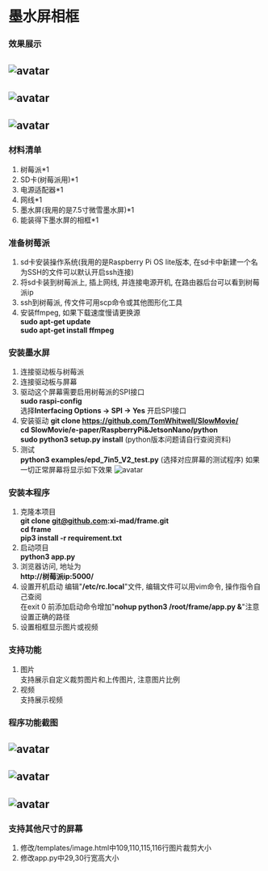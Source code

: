 # 墨水屏相框

### 效果展示
![avatar](./docs/images/img1.png)
-
![avatar](./docs/images/img2.png)
-
![avatar](./docs/images/back.png)
-

### 材料清单
1. 树莓派\*1  
2. SD卡(树莓派用)\*1  
3. 电源适配器\*1    
4. 网线\*1  
5. 墨水屏(我用的是7.5寸微雪墨水屏)\*1  
6. 能装得下墨水屏的相框\*1 

### 准备树莓派
1. sd卡安装操作系统(我用的是Raspberry Pi OS lite版本, 在sd卡中新建一个名为SSH的文件可以默认开启ssh连接)
2. 将sd卡装到树莓派上, 插上网线, 并连接电源开机, 在路由器后台可以看到树莓派ip
3. ssh到树莓派, 传文件可用scp命令或其他图形化工具
4. 安装ffmpeg, 如果下载速度慢请更换源  
    **sudo apt-get update**  
    **sudo apt-get install ffmpeg**  

### 安装墨水屏
1. 连接驱动板与树莓派
2. 连接驱动板与屏幕
3. 驱动这个屏幕需要启用树莓派的SPI接口  
    **sudo raspi-config**  
    选择**Interfacing Options -> SPI -> Yes** 开启SPI接口
4. 安装驱动
    **git clone https://github.com/TomWhitwell/SlowMovie/**  
    **cd SlowMovie/e-paper/RaspberryPi&JetsonNano/python**  
    **sudo python3 setup.py install** (python版本问题请自行查阅资料)
5. 测试  
    **python3 examples/epd_7in5_V2_test.py** (选择对应屏幕的测试程序)
    如果一切正常屏幕将显示如下效果
    ![avatar](./docs/images/test.png)

### 安装本程序
1. 克隆本项目  
    **git clone git@github.com:xi-mad/frame.git**  
    **cd frame**  
    **pip3 install -r requirement.txt**
2. 启动项目  
    **python3 app.py**
3. 浏览器访问, 地址为  
    **http://树莓派ip:5000/**
4. 设置开机启动
    编辑"**/etc/rc.local**"文件, 编辑文件可以用vim命令, 操作指令自己查阅  
    在exit 0 前添加启动命令增加"**nohup python3 /root/frame/app.py &**"注意设置正确的路径
5. 设置相框显示图片或视频


### 支持功能
1. 图片  
    支持展示自定义裁剪图片和上传图片, 注意图片比例
2. 视频  
    支持展示视频


### 程序功能截图
![avatar](./docs/images/show1.png)
-
![avatar](./docs/images/show2.png)
-
![avatar](./docs/images/show3.png)
-

### 支持其他尺寸的屏幕
1. 修改/templates/image.html中109,110,115,116行图片裁剪大小
2. 修改app.py中29,30行宽高大小

